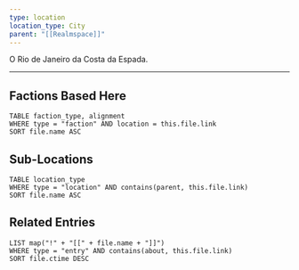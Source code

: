 ```yaml
---
type: location
location_type: City
parent: "[[Realmspace]]"
---
```

O Rio de Janeiro da Costa da Espada. 

---
## Factions Based Here
```dataview
TABLE faction_type, alignment
WHERE type = "faction" AND location = this.file.link
SORT file.name ASC
```

## Sub-Locations
```dataview
TABLE location_type
WHERE type = "location" AND contains(parent, this.file.link)
SORT file.name ASC
```

## Related Entries
```dataview
LIST map("!" + "[[" + file.name + "]]")
WHERE type = "entry" AND contains(about, this.file.link)
SORT file.ctime DESC
```
